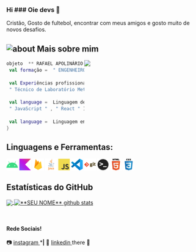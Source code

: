 ### Hi ###  Oie devs 👋

Cristão, Gosto de fultebol,  encontrar com meus amigos e gosto muito de novos desafios.

##  <img width="45" alt="about" src="https://raw.github.com/elizarov/elizarov/master/about.png"> Mais sobre mim

<img align="right" width="300" src="https://i2.wp.com/allhtaccess.info/wp-content/uploads/2018/03/programming.gif?fit=1281%2C716&ssl=1 " />

```kotlin
objeto  ** RAFAEL APOLINÁRIO ** {
 val formação =  " ENGENHEIRO MECÂNICO " ," estudante FULL STACK "
 
 val Experiências profissionais =  " Técnico de Laboratório Metalurgico " , 
 " Técnico de Laboratório Metrologico " , " Técnico Operacional " .
 
 val language =  Linguagem de Programação favorita ( " Java " , " HTML " , 
 " JavaScript " , " React " )
 
 val language =  Linguagem em formação ( " Java " , " HTML " , " CSS " )
}
```

## **Linguagens e Ferramentas:**   

<code><img height="30" src="https://raw.githubusercontent.com/github/explore/80688e429a7d4ef2fca1e82350fe8e3517d3494d/topics/android/android.png"></code>
<code><img height="30" src="https://raw.githubusercontent.com/github/explore/80688e429a7d4ef2fca1e82350fe8e3517d3494d/topics/kotlin/kotlin.png"></code>
<code><img height="30" src="https://raw.githubusercontent.com/github/explore/80688e429a7d4ef2fca1e82350fe8e3517d3494d/topics/firebase/firebase.png"></code>
<code><img height="30" src="https://raw.githubusercontent.com/github/explore/80688e429a7d4ef2fca1e82350fe8e3517d3494d/topics/java/java.png"></code>
<code><img height="30" src="https://raw.githubusercontent.com/github/explore/80688e429a7d4ef2fca1e82350fe8e3517d3494d/topics/javascript/javascript.png"></code>
<code><img height="30" src="https://raw.githubusercontent.com/github/explore/80688e429a7d4ef2fca1e82350fe8e3517d3494d/topics/visual-studio-code/visual-studio-code.png"></code>
<code><img height="30" src="https://raw.githubusercontent.com/github/explore/80688e429a7d4ef2fca1e82350fe8e3517d3494d/topics/git/git.png"></code>
<code><img height="30" src="https://raw.githubusercontent.com/github/explore/80688e429a7d4ef2fca1e82350fe8e3517d3494d/topics/terminal/terminal.png"></code>
<code><img height="30" src="https://raw.githubusercontent.com/github/explore/80688e429a7d4ef2fca1e82350fe8e3517d3494d/topics/html/html.png"></code>
<code><img height="30" src="https://raw.githubusercontent.com/github/explore/80688e429a7d4ef2fca1e82350fe8e3517d3494d/topics/css/css.png"></code>


## **Estatísticas do GitHub** 

<a href="https://github.com/Grupreet">
  <img align="center" src="https://github-readme-stats.vercel.app/api/top-langs/?username=vanessaswerts&theme=dracula&hide_langs_below=1" />
</a>

<a href="https://github.com/Grupreet">
<img align="center" src="https://github-readme-stats.vercel.app/api?username=vanessaswerts&show_icons=true&theme=dracula&line_height=27" alt=" **SEU NOME** github stats"/>
</a>


[ youtube ]: https://www.youtube.com/user/SEUYOUTUBE/
[ instagram ]: https://www.instagram.com/rafinha.apl/
[ linkedin ]: https://www.linkedin.com/in/rafael-martins-apolin%C3%A1rio/
<br>

####  Rede Sociais!

📷 [ instagram ][instagram] ***|**
👔 [ linkedin ][linkedin]
there 👋

<!--
**RafaelApolinario/RafaelApolinario** is a ✨ _special_ ✨ repository because its `README.md` (this file) appears on your GitHub profile.

Here are some ideas to get you started:

- 🔭 I’m currently working on ...
- 🌱 I’m currently learning ...
- 👯 I’m looking to collaborate on ...
- 🤔 I’m looking for help with ...
- 💬 Ask me about ...
- 📫 How to reach me: ...
- 😄 Pronouns: ...
- ⚡ Fun fact: ...
-->
